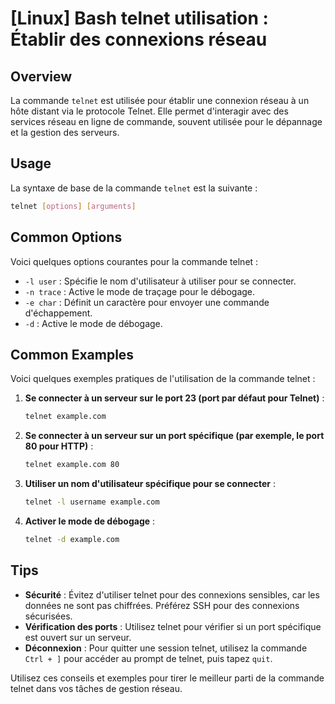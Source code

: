 # [Linux] Bash telnet utilisation : Établir des connexions réseau

## Overview
La commande `telnet` est utilisée pour établir une connexion réseau à un hôte distant via le protocole Telnet. Elle permet d'interagir avec des services réseau en ligne de commande, souvent utilisée pour le dépannage et la gestion des serveurs.

## Usage
La syntaxe de base de la commande `telnet` est la suivante :

```bash
telnet [options] [arguments]
```

## Common Options
Voici quelques options courantes pour la commande telnet :

- `-l user` : Spécifie le nom d'utilisateur à utiliser pour se connecter.
- `-n trace` : Active le mode de traçage pour le débogage.
- `-e char` : Définit un caractère pour envoyer une commande d'échappement.
- `-d` : Active le mode de débogage.

## Common Examples
Voici quelques exemples pratiques de l'utilisation de la commande telnet :

1. **Se connecter à un serveur sur le port 23 (port par défaut pour Telnet)** :
   ```bash
   telnet example.com
   ```

2. **Se connecter à un serveur sur un port spécifique (par exemple, le port 80 pour HTTP)** :
   ```bash
   telnet example.com 80
   ```

3. **Utiliser un nom d'utilisateur spécifique pour se connecter** :
   ```bash
   telnet -l username example.com
   ```

4. **Activer le mode de débogage** :
   ```bash
   telnet -d example.com
   ```

## Tips
- **Sécurité** : Évitez d'utiliser telnet pour des connexions sensibles, car les données ne sont pas chiffrées. Préférez SSH pour des connexions sécurisées.
- **Vérification des ports** : Utilisez telnet pour vérifier si un port spécifique est ouvert sur un serveur.
- **Déconnexion** : Pour quitter une session telnet, utilisez la commande `Ctrl + ]` pour accéder au prompt de telnet, puis tapez `quit`.

Utilisez ces conseils et exemples pour tirer le meilleur parti de la commande telnet dans vos tâches de gestion réseau.